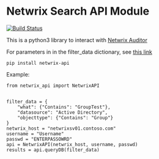 # Netwrix Search API Module
[![Build Status](https://travis-ci.org/BongoEADGC6/netwrix-api.svg?branch=master)](https://travis-ci.org/BongoEADGC6/netwrix-api)

This is a python3 library to interact with [Netwrix Auditor](https://www.netwrix.com/auditor.html) 

For parameters in in the filter_data dictionary, see [this link](https://helpcenter.netwrix.com/API/Filter_Reference_Information.html)
```
pip install netwrix-api
```

Example:
```
from netwrix_api import NetwrixAPI


filter_data = {
    "what": {"Contains": "GroupTest"},
    "datasource": "Active Directory",
    "objecttype": {"Contains": "Group"}
}
netwrix_host = "netwrixsv01.contoso.com"
username = "Username"
passwd = "ENTERPASSOWRD"
api = NetwrixAPI(netwrix_host, username, passwd)
results = api.queryDB(filter_data)
```
